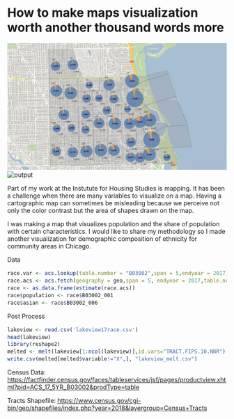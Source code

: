 # How to make maps visualization worth another thousand words more
![output](https://github.com/siravich-khongrod/siravich-khongrod.github.io/blob/master/blog/res/Asians%20in%20Lakeview.jpg?raw=true)
![output](https://github.com/siravich-khongrod/siravich-khongrod.github.io/blob/master/blog/res/Asians%20in%20Uptown.jpg?raw=true)

Part of my work at the Instutute for Housing Studies is mapping. It has been a challenge when there are many variables to visualize on a map. Having a cartographic map can sometimes be misleading because we perceive not only the color contrast but the area of shapes drawn on the map.

I was making a map that visualizes population and the share of population with certain characteristics. I would like to share my methodology so I made another visualization for demographic composition of ethnicity for community areas in Chicago.

Data
``` R
race.var <- acs.lookup(table.number = "B03002",span = 5,endyear = 2017)
race.acs <- acs.fetch(geography = geo,span = 5, endyear = 2017,table.number = "B03002")
race <- as.data.frame(estimate(race.acs))
race$population <- race$B03002_001
race$asian <- race$B03002_006
```

Post Process
``` R
lakeview <- read.csv('lakeview17race.csv')
head(lakeview)
library(reshape2)
melted <- melt(lakeview[1:ncol(lakeview)],id.vars="TRACT.FIPS.10.NBR")
write.csv(melted[melted$variable!="X",], "lakeview_melt.csv")
```

Census Data: https://factfinder.census.gov/faces/tableservices/jsf/pages/productview.xhtml?pid=ACS_17_5YR_B03002&prodType=table

Tracts Shapefile: https://www.census.gov/cgi-bin/geo/shapefiles/index.php?year=2018&layergroup=Census+Tracts
